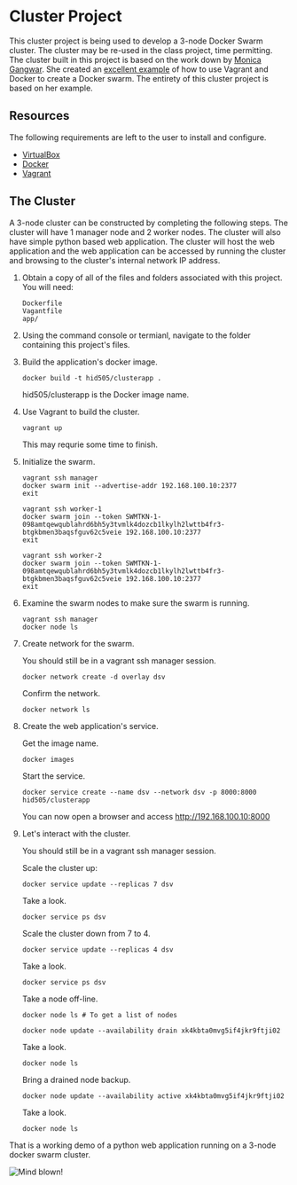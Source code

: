 # Cluster Project

This cluster project is being used to develop a 3-node Docker Swarm cluster.  The cluster may be re-used in the class project, time permitting.  The cluster 
built in this project is based on the work down by [Monica Gangwar](https://github.com/monicagangwar).  She created an [excellent example](https://github.com/monicagangwar/docker-swarm-vagrant) of how to use Vagrant and Docker to create a Docker swarm.  The entirety of this cluster project is based 
on her example.

## Resources

The following requirements are left to the user to install and configure.  
* [VirtualBox](https://www.virtualbox.org/)  
* [Docker](https://www.docker.com)  
* [Vagrant](https://www.vagrantup.com/)  

## The Cluster
A 3-node cluster can be constructed by completing the following steps.  The cluster will have 1 manager node and 2 worker nodes.  The cluster will also have  simple 
python based web application.  The cluster will host the web application and the web application can be accessed by running the cluster and browsing to the cluster's 
internal network IP address.

1. Obtain a copy of all of the files and folders associated with this project.  You will need:  

    ```
    Dockerfile  
    Vagantfile  
    app/  
    ```

1. Using the command console or termianl, navigate to the folder containing this project's files.

2. Build the application's docker image.  

    ```
    docker build -t hid505/clusterapp .
    ```  
    hid505/clusterapp is the Docker image name.  

3. Use Vagrant to build the cluster.  

    ```
    vagrant up
    ```
    This may requrie some time to finish.  

5. Initialize the swarm.  

    ```
    vagrant ssh manager
    docker swarm init --advertise-addr 192.168.100.10:2377
    exit

    vagrant ssh worker-1
    docker swarm join --token SWMTKN-1-098amtqewqublahrd6bh5y3tvmlk4dozcb1lkylh2lwttb4fr3-btgkbmen3baqsfguv62c5veie 192.168.100.10:2377
    exit

    vagrant ssh worker-2
    docker swarm join --token SWMTKN-1-098amtqewqublahrd6bh5y3tvmlk4dozcb1lkylh2lwttb4fr3-btgkbmen3baqsfguv62c5veie 192.168.100.10:2377
    exit
    ```  

6. Examine the swarm nodes to make sure the swarm is running.  

    ```
    vagrant ssh manager
    docker node ls
    ```  

    <SCREEN CAP IMAGE HERE>

7. Create network for the swarm.  

    You should still be in a vagrant ssh manager session.  

    ```
    docker network create -d overlay dsv
    ```  
    
    Confirm the network.  

    ```
    docker network ls  
    ```  

    <SCREEN CAP IMAGE HERE>

8. Create the web application's service.  

    Get the image name.  
    ```
    docker images
    ```  

    Start the service.  
    ```
    docker service create --name dsv --network dsv -p 8000:8000 hid505/clusterapp
    ```  

    You can now open a browser and access http://192.168.100.10:8000  

    <SCREEN CAP IMAGE HERE>  

9. Let's interact with the cluster.  

    You should still be in a vagrant ssh manager session.  
    
    Scale the cluster up:

    ```
    docker service update --replicas 7 dsv

    ```  
    Take a look.  
    ```
    docker service ps dsv
    ```  
    <SCREEN CAP IMAGE HERE>  

    Scale the cluster down from 7 to 4.  

    ```
    docker service update --replicas 4 dsv    
    ```  
    Take a look.  
    
    ```
    docker service ps dsv
    ```  
    <SCREEN CAP IMAGE HERE>  

    Take a node off-line.  

    ```
    docker node ls # To get a list of nodes
    ```  
    <SCREEN CAP IMAGE HERE>  

    ```
    docker node update --availability drain xk4kbta0mvg5if4jkr9ftji02
    ```  

    Take a look.  

    ```
    docker node ls
    ```  
    <SCREEN CAP IMAGE HERE>  

    Bring a drained node backup.  

    ```
    docker node update --availability active xk4kbta0mvg5if4jkr9ftji02
    ```  

    Take a look.  

    ```
    docker node ls
    ```  
    <SCREEN CAP IMAGE HERE>  

That is a working demo of a python web application running on a 3-node docker swarm cluster.  

![Mind blown!](./mind.gif)  

